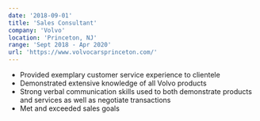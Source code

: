 ```yaml
---
date: '2018-09-01'
title: 'Sales Consultant'
company: 'Volvo'
location: 'Princeton, NJ'
range: 'Sept 2018 - Apr 2020'
url: 'https://www.volvocarsprinceton.com/'
---
```


- Provided exemplary customer service experience to clientele
- Demonstrated extensive knowledge of all Volvo products
- Strong verbal communication skills used to both demonstrate products and services as well as negotiate transactions
- Met and exceeded sales goals
